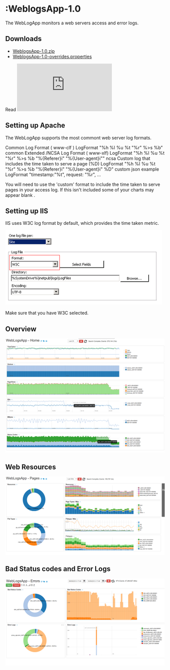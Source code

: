 :WeblogsApp-1.0
===========

The WebLogApp monitors a web servers access and error logs. 

## Downloads 

 * [WeblogsApp-1.0.zip](https://github.com/logscape/unixapp/raw/master/dist/WeblogsApp-1.0.zip)
 * [WeblogsApp-1.0-overrides.properties](https://www.google.com)


Read ![How to deploy](http://logscape.github.io/deploy.html)


## Setting up Apache 
The WebLogApp supports the most commont web server log formats.

Common Log Format  ( www-clf ) 
        LogFormat "%h %l %u %t \"%r\" %>s %b" common
Extended /NCSA Log Format ( www-xlf) 
        LogFormat "%h %l %u %t \"%r\" %>s %b \"%{Referer}i\" \"%{User-agent}i\"" ncsa
Custom log that includes the time taken to serve a page (%D) 
        LogFormat "%h %l %u %t \"%r\" %>s %b \"%{Referer}i\" \"%{User-agent}i\" %D"  custom
json example
        LogFormat "timestamp:\"%t\", request: \"%r\", ...

You will need to use the 'custom' format to include the time taken to serve pages in your access log. If this isn't included some of your charts may appear blank . 

## Setting up IIS 

IIS uses W3C log format by default, which provides the time taken metric. 

 ![IIS Logging Config](docs/images/iis-logging.png) 

Make sure that you have W3C selected. 

## Overview

 ![](docs/images/iis-overview.png)


## Web  Resources 

 ![](docs/images/iis-resources.png) 



## Bad Status codes and Error Logs 

 ![](docs/images/iis-errors.png) 


